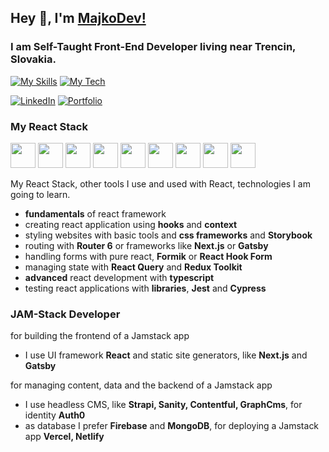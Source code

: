 ## Hey 👋, I'm [MajkoDev!](https://github.com/MajkoDev)

### I am Self-Taught Front-End Developer living near Trencin, Slovakia.

[![My Skills](https://skills.thijs.gg/icons?i=html,css,js)](https://skills.thijs.gg)
[![My Tech](https://skills.thijs.gg/icons?i=vscode,figma&theme=light)](https://skills.thijs.gg)

[![LinkedIn](https://img.shields.io/badge/-LinkedIn-0e76a8?style=flat-square&logo=Linkedin&logoColor=white)](https://www.linkedin.com/in/marian-holly-8b73bb242/)
[![Portfolio](https://img.shields.io/badge/Website-3b5998?style=flat-square&logo=google-chrome&logoColor=white)](https://majkodev.netlify.app/)

### My React Stack
<img src="https://cdn.jsdelivr.net/gh/devicons/devicon/icons/react/react-original.svg" width="40" height="40" /> <img src="https://cdn.jsdelivr.net/gh/devicons/devicon/icons/nextjs/nextjs-original.svg" width="40" height="40" /> <img src="https://cdn.jsdelivr.net/gh/devicons/devicon/icons/gatsby/gatsby-plain.svg" width="40" height="40" /> <img src="https://cdn.jsdelivr.net/gh/devicons/devicon/icons/redux/redux-original.svg" width="40" height="40" /> <img src="https://cdn.jsdelivr.net/gh/devicons/devicon/icons/typescript/typescript-original.svg" width="40" height="40" /> <img src="https://cdn.jsdelivr.net/gh/devicons/devicon/icons/storybook/storybook-original.svg" width="40" height="40" /> <img src="https://cdn.jsdelivr.net/gh/devicons/devicon/icons/materialui/materialui-original.svg" width="40" height="40" /> <img src="https://cdn.jsdelivr.net/gh/devicons/devicon/icons/tailwindcss/tailwindcss-plain.svg" width="40" height="40" /> <img src="https://cdn.jsdelivr.net/gh/devicons/devicon/icons/jest/jest-plain.svg" width="40" height="40" />


My React Stack, other tools I use and used with React, technologies I am going to learn.

- **fundamentals** of react framework
- creating react application using **hooks** and **context**
- styling websites with basic tools and **css frameworks** and **Storybook**
- routing with **Router 6** or frameworks like **Next.js** or **Gatsby**
- handling forms with pure react, **Formik** or **React Hook Form**
- managing state with **React Query** and **Redux Toolkit**
- **advanced** react development with **typescript**
- testing react applications with **libraries**, **Jest** and **Cypress**



### JAM-Stack Developer

for building the frontend of a Jamstack app 

- I use UI framework **React** and static site generators, like **Next.js** and **Gatsby**

for managing content, data and the backend of a Jamstack app 

- I use headless CMS, like **Strapi, Sanity, Contentful, GraphCms**, for identity **Auth0** 
- as database I prefer **Firebase** and **MongoDB**, for deploying a Jamstack app **Vercel, Netlify**





